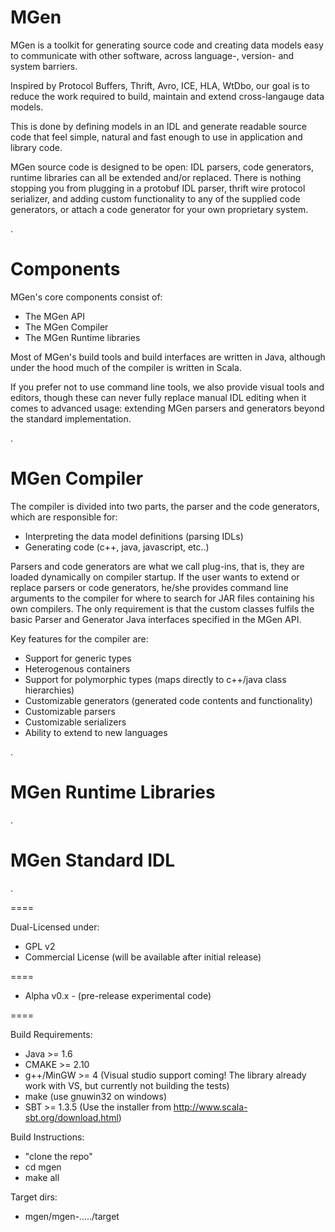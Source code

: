 MGen
====

MGen is a toolkit for generating source code and creating data models easy to communicate with other software, across language-, version- and system barriers. 

Inspired by Protocol Buffers, Thrift, Avro, ICE, HLA, WtDbo, our goal is to reduce the work required to build, maintain and extend cross-langauge data models.

This is done by defining models in an IDL and generate readable source code that feel simple, natural and fast enough to use in application and library code.

MGen source code is designed to be open: IDL parsers, code generators, runtime libraries can all be extended and/or replaced. There is nothing stopping you from plugging in a protobuf IDL parser, thrift wire protocol serializer, and adding custom functionality to any of the supplied code generators, or attach a code generator for your own proprietary system.

.

Components
====

MGen's core components consist of:
 * The MGen API
 * The MGen Compiler
 * The MGen Runtime libraries

Most of MGen's build tools and build interfaces are written in Java, although under the hood much of the compiler is written in Scala.

If you prefer not to use command line tools, we also provide visual tools and editors, though these can never fully replace manual IDL editing when it comes to advanced usage: extending MGen parsers and generators beyond the standard implementation.

.

MGen Compiler
====

The compiler is divided into two parts, the parser and the code generators, which are responsible for:
 * Interpreting the data model definitions (parsing IDLs)
 * Generating code (c++, java, javascript, etc..)

Parsers and code generators are what we call plug-ins, that is, they are loaded dynamically on compiler startup. If the user wants to extend or replace parsers or code generators, he/she provides command line arguments to the compiler for where to search for JAR files containing his own compilers. The only requirement is that the custom classes fulfils the basic Parser and Generator Java interfaces specified in the MGen API.

Key features for the compiler are:
 * Support for generic types 
 * Heterogenous containers
 * Support for polymorphic types (maps directly to c++/java class hierarchies)
 * Customizable generators (generated code contents and functionality)
 * Customizable parsers
 * Customizable serializers
 * Ability to extend to new languages

.

MGen Runtime Libraries
====

<TODO>
 

.

MGen Standard IDL
====

<TODO> 
 
.

====

Dual-Licensed under:
 * GPL v2
 * Commercial License (will be available after initial release)

====

 - Alpha v0.x -
(pre-release experimental code)

====

Build Requirements:
  * Java >= 1.6
  * CMAKE >= 2.10
  * g++/MinGW >= 4 (Visual studio support coming! The library already work with VS, but currently not building the tests)
  * make (use gnuwin32 on windows)
  * SBT >= 1.3.5 (Use the installer from http://www.scala-sbt.org/download.html)

Build Instructions:
  * "clone the repo"
  * cd mgen
  * make all

Target dirs:
  * mgen/mgen-...../target
  
